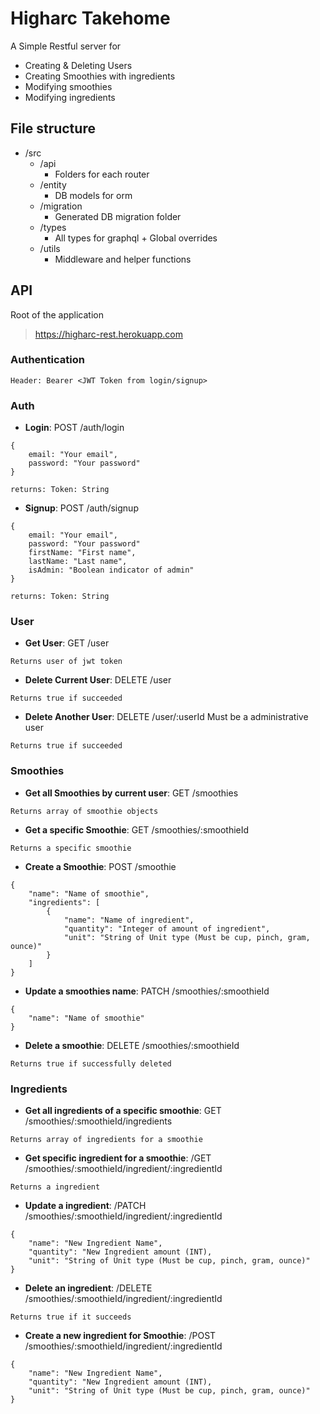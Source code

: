 # Higharc Takehome
A Simple Restful server for 
- Creating & Deleting Users
- Creating Smoothies with ingredients
- Modifying smoothies
- Modifying ingredients

## File structure
+ /src
	+ /api
		+ Folders for each router
	+ /entity
		+ DB models for orm
	+ /migration
		+ Generated DB migration folder
	+ /types
		+ All types for graphql + Global overrides
	+ /utils
		+ Middleware and helper functions

## API
Root of the application
> https://higharc-rest.herokuapp.com

### Authentication
`Header: Bearer <JWT Token from login/signup>`

### Auth
- **Login**: POST /auth/login
```
{
	email: "Your email",
	password: "Your password"
}

returns: Token: String
```
- **Signup**: POST /auth/signup
```
{
	email: "Your email",
	password: "Your password"
	firstName: "First name",
	lastName: "Last name",
	isAdmin: "Boolean indicator of admin"
}

returns: Token: String
```
### User
- **Get User**: GET /user
```
Returns user of jwt token
```
- **Delete Current User**: DELETE /user
```
Returns true if succeeded
```
- **Delete Another User**: DELETE /user/:userId
Must be a administrative user
```
Returns true if succeeded
```
### Smoothies
- **Get all Smoothies by current user**: GET /smoothies
```
Returns array of smoothie objects
```
- **Get a specific Smoothie**: GET /smoothies/:smoothieId
```
Returns a specific smoothie
```
- **Create a Smoothie**: POST /smoothie
```
{
	"name": "Name of smoothie",
	"ingredients": [
		{
			"name": "Name of ingredient",
			"quantity": "Integer of amount of ingredient",
			"unit": "String of Unit type (Must be cup, pinch, gram, ounce)"
		}
	]
}
```
- **Update a smoothies name**: PATCH /smoothies/:smoothieId
```
{
	"name": "Name of smoothie"
}
```
- **Delete a smoothie**: DELETE /smoothies/:smoothieId
```
Returns true if successfully deleted
```

### Ingredients
- **Get all ingredients of a specific smoothie**: GET /smoothies/:smoothieId/ingredients
 ```
Returns array of ingredients for a smoothie
```
- **Get specific ingredient for a smoothie**: /GET /smoothies/:smoothieId/ingredient/:ingredientId
```
Returns a ingredient
```
- **Update a ingredient**: /PATCH /smoothies/:smoothieId/ingredient/:ingredientId
```
{
	"name": "New Ingredient Name",
	"quantity": "New Ingredient amount (INT),
	"unit": "String of Unit type (Must be cup, pinch, gram, ounce)"
}
```
- **Delete an ingredient**: /DELETE /smoothies/:smoothieId/ingredient/:ingredientId
```
Returns true if it succeeds
```
- **Create a new ingredient for Smoothie**: /POST /smoothies/:smoothieId/ingredient/:ingredientId
```
{
	"name": "New Ingredient Name",
	"quantity": "New Ingredient amount (INT),
	"unit": "String of Unit type (Must be cup, pinch, gram, ounce)"
}
```